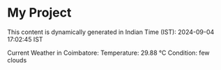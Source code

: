 # My Project

This content is dynamically generated in Indian Time (IST): 2024-09-04 17:02:45 IST


Current Weather in Coimbatore:
Temperature: 29.88 °C
Condition: few clouds
